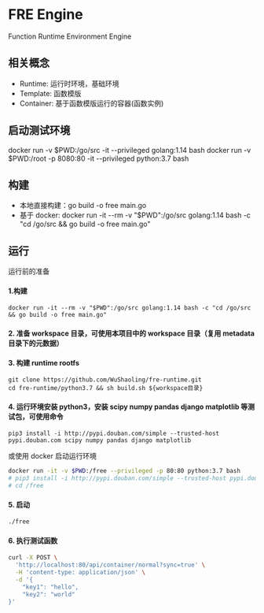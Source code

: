 # FRE Engine

Function Runtime Environment Engine


## 相关概念

- Runtime: 运行时环境，基础环境
- Template: 函数模版
- Container: 基于函数模版运行的容器(函数实例)


## 启动测试环境
docker run -v $PWD:/go/src -it --privileged golang:1.14 bash
docker run -v $PWD:/root -p 8080:80 -it --privileged python:3.7 bash


## 构建

- 本地直接构建：go build -o free main.go
- 基于 docker: docker run -it --rm -v "$PWD":/go/src golang:1.14 bash -c "cd /go/src && go build -o free main.go"

## 运行

运行前的准备

#### 1.构建

``` 
docker run -it --rm -v "$PWD":/go/src golang:1.14 bash -c "cd /go/src && go build -o free main.go"
```

#### 2. 准备 workspace 目录，可使用本项目中的 workspace 目录（复用 metadata 目录下的元数据）

#### 3. 构建 runtime rootfs

```
git clone https://github.com/WuShaoling/fre-runtime.git
cd fre-runtime/python3.7 && sh build.sh ${workspace目录}
```

#### 4. 运行环境安装 python3，安装 scipy numpy pandas django matplotlib 等测试包，可使用命令

`pip3 install -i http://pypi.douban.com/simple --trusted-host pypi.douban.com scipy numpy pandas django matplotlib`

或使用 docker 启动运行环境

```bash
docker run -it -v $PWD:/free --privileged -p 80:80 python:3.7 bash
# pip3 install -i http://pypi.douban.com/simple --trusted-host pypi.douban.com scipy numpy pandas django matplotlib
# cd /free
```

#### 5. 启动

```bash
./free
```

#### 6. 执行测试函数

```bash
curl -X POST \
  'http://localhost:80/api/container/normal?sync=true' \
  -H 'content-type: application/json' \
  -d '{
	"key1": "hello",
	"key2": "world"
}'
```